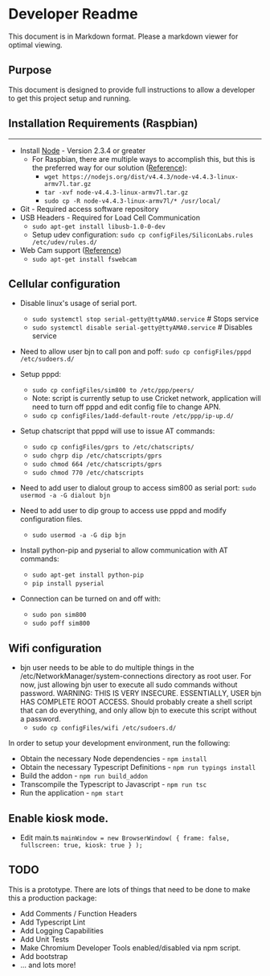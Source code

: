 Developer Readme
================
This document is in Markdown format. Please a markdown viewer for optimal viewing.

## Purpose
This document is designed to provide full instructions to allow a developer to get this project setup and running.

## Installation Requirements (Raspbian)
-------------------------
* Install [Node](https://nodejs.org/en/download/) - Version 2.3.4 or greater
  * For Raspbian, there are multiple ways to accomplish this, but this is the preferred way for our solution ([Reference](https://blog.wia.io/installing-node-js-v4-0-0-on-a-raspberry-pi)):
    * `wget https://nodejs.org/dist/v4.4.3/node-v4.4.3-linux-armv7l.tar.gz`
    * `tar -xvf node-v4.4.3-linux-armv7l.tar.gz`
    * `sudo cp -R node-v4.4.3-linux-armv7l/* /usr/local/`
* Git - Required access software repository
* USB Headers - Required for Load Cell Communication
  * `sudo apt-get install libusb-1.0-0-dev`
  * Setup udev configuration: `sudo cp configFiles/SiliconLabs.rules /etc/udev/rules.d/`
* Web Cam support ([Reference](https://www.raspberrypi.org/documentation/usage/webcams/))
  * `sudo apt-get install fswebcam`

## Cellular configuration
* Disable linux's usage of serial port.
  * `sudo systemctl stop serial-getty@ttyAMA0.service` # Stops service
  * `sudo systemctl disable serial-getty@ttyAMA0.service` # Disables service

* Need to allow user bjn to call pon and poff:
	`sudo cp configFiles/pppd /etc/sudoers.d/`

* Setup pppd:
  * `sudo cp configFiles/sim800 to /etc/ppp/peers/`
  * Note: script is currently setup to use Cricket network, application will need to turn off pppd and edit config file to change APN.
  * `sudo cp configFiles/1add-default-route /etc/ppp/ip-up.d/`

* Setup chatscript that pppd will use to issue AT commands:
  * `sudo cp configFiles/gprs to /etc/chatscripts/`
  * `sudo chgrp dip /etc/chatscripts/gprs`
  * `sudo chmod 664 /etc/chatscripts/gprs`
  * `sudo chmod 770 /etc/chatscripts`

* Need to add user to dialout group to access sim800 as serial port:
    `sudo usermod -a -G dialout bjn`

* Need to add user to dip group to access use pppd and modify configuration files.
  * `sudo usermod -a -G dip bjn`

* Install python-pip and pyserial to allow communication with AT commands:
  * `sudo apt-get install python-pip`
  * `pip install pyserial`

* Connection can be turned on and off with:
  * `sudo pon sim800`
  * `sudo poff sim800`
  
## Wifi configuration
* bjn user needs to be able to do multiple things in the /etc/NetworkManager/system-connections directory as root user. For now, just allowing bjn user to execute all sudo commands without password. WARNING: THIS IS VERY INSECURE. ESSENTIALLY, USER bjn HAS COMPLETE ROOT ACCESS. Should probably create a shell script that can do everything, and only allow bjn to execute this script without a password.
  * `sudo cp configFiles/wifi /etc/sudoers.d/`

In order to setup your development environment, run the following:
* Obtain the necessary Node dependencies - `npm install`
* Obtain the necessary Typescript Definitions - `npm run typings install`
* Build the addon - `npm run build_addon`
* Transcompile the Typescript to Javascript - `npm run tsc`
* Run the application - `npm start`

## Enable kiosk mode.
* Edit main.ts
`mainWindow = new BrowserWindow(
  {
    frame: false,
    fullscreen: true,
    kiosk: true
  }
);`

## TODO
This is a prototype. There are lots of things that need to be done to make this a production package:
* Add Comments / Function Headers
* Add Typescript Lint
* Add Logging Capabilities
* Add Unit Tests
* Make Chromium Developer Tools enabled/disabled via npm script.
* Add bootstrap
* ... and lots more!
